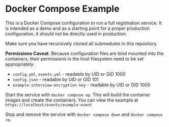 # Docker Compose Example

This is a Docker Compose configuration to run a full registration service. It is
intended as a demo and as a starting point for a proper production configuration, it
should not be directly used in production.

Make sure you have recursively cloned all submodules in this repository.

**Permissions Caveat**: Because configuration files are bind mounted into the
containers, their permissions in the host filesystem need to be set appropriately:

- `config.yml`, `events.yml` - readable by UID or GID 1000
- `config.json` - readable by UID or GID 101
- `example-interview-encryption-key` - readable by UID or GID 1000

Start the service with `docker compose up`. This will build the container images and
create the containers. You can view the example at
`https://localhost/events/example-event`

Stop and remove the service with `docker compose down` and `docker compose rm`.
